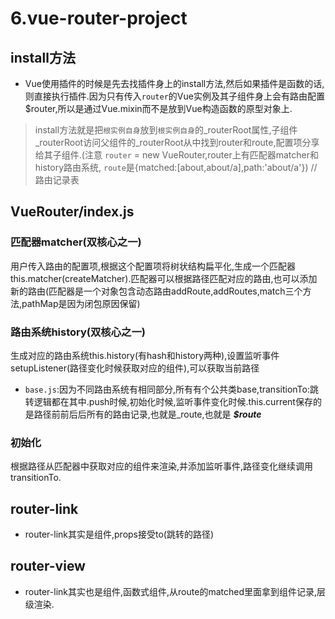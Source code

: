 # 6.vue-router-project
## install方法
- Vue使用插件的时候是先去找插件身上的install方法,然后如果插件是函数的话,则直接执行插件.因为只有传入`router`的Vue实例及其子组件身上会有路由配置$router,所以是通过Vue.mixin而不是放到Vue构造函数的原型对象上.
> install方法就是把`根实例自身`放到`根实例自身`的_routerRoot属性,子组件_routerRoot访问父组件的_routerRoot从中找到router和route,配置项分享给其子组件.(注意
`router` = new VueRouter,router上有匹配器matcher和history路由系统,
`route`是{matched:[about,about/a],path:'about/a'}) //路由记录表

## VueRouter/index.js
### 匹配器matcher(双核心之一)
 用户传入路由的配置项,根据这个配置项将树状结构扁平化,生成一个匹配器this.matcher(createMatcher).匹配器可以根据路径匹配对应的路由,也可以添加新的路由(匹配器是一个对象包含动态路由addRoute,addRoutes,match三个方法,pathMap是因为闭包原因保留) 
### 路由系统history(双核心之一)
生成对应的路由系统this.history(有hash和history两种),设置监听事件setupListener(路径变化时候获取对应的组件),可以获取当前路径
- `base.js`:因为不同路由系统有相同部分,所有有个公共类base,transitionTo:跳转逻辑都在其中.push时候,初始化时候,监听事件变化时候.this.current保存的是路径前前后后所有的路由记录,也就是_route,也就是 ***$route*** <!--比如about/a就包括 /about组件和/about/a组件-->
### 初始化
根据路径从匹配器中获取对应的组件来渲染,并添加监听事件,路径变化继续调用transitionTo.

## router-link
- router-link其实是组件,props接受to(跳转的路径)

## router-view
- router-link其实也是组件,函数式组件,从route的matched里面拿到组件记录,层级渲染.


<!-- 修改route时候是先修改current,定义其为响应式,但是直接修改了current一整个地址,route无法为响应式,用cb来更新_route使其更新赋值($route是_route defineProperty来的) -->